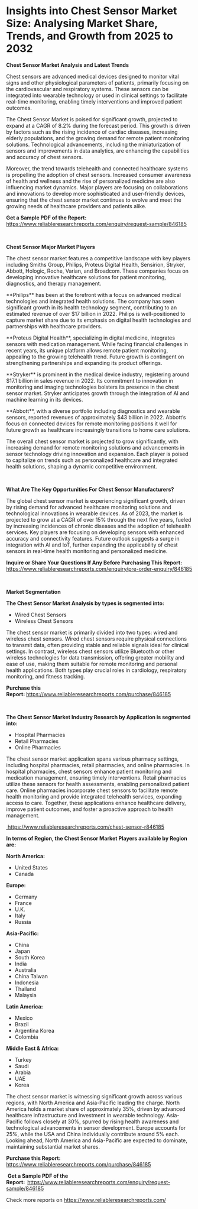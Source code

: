 <p><h1>Insights into Chest Sensor Market Size: Analysing Market Share, Trends, and Growth from 2025 to 2032</h1></p><p><strong>Chest Sensor Market Analysis and Latest Trends</strong></p>
<p><p>Chest sensors are advanced medical devices designed to monitor vital signs and other physiological parameters of patients, primarily focusing on the cardiovascular and respiratory systems. These sensors can be integrated into wearable technology or used in clinical settings to facilitate real-time monitoring, enabling timely interventions and improved patient outcomes.</p><p>The Chest Sensor Market is poised for significant growth, projected to expand at a CAGR of 8.2% during the forecast period. This growth is driven by factors such as the rising incidence of cardiac diseases, increasing elderly populations, and the growing demand for remote patient monitoring solutions. Technological advancements, including the miniaturization of sensors and improvements in data analytics, are enhancing the capabilities and accuracy of chest sensors.</p><p>Moreover, the trend towards telehealth and connected healthcare systems is propelling the adoption of chest sensors. Increased consumer awareness of health and wellness and the rise of personalized medicine are also influencing market dynamics. Major players are focusing on collaborations and innovations to develop more sophisticated and user-friendly devices, ensuring that the chest sensor market continues to evolve and meet the growing needs of healthcare providers and patients alike.</p></p>
<p><strong>Get a Sample PDF of the Report:&nbsp;</strong> <a href="https://www.reliableresearchreports.com/enquiry/request-sample/846185?utm_campaign=3016&utm_medium=2&utm_source=Github&utm_content=ia&utm_term=04032025&utm_id=chest-sensor">https://www.reliableresearchreports.com/enquiry/request-sample/846185</a></p>
<p>&nbsp;</p>
<p><strong>Chest Sensor Major Market Players</strong></p>
<p><p>The chest sensor market features a competitive landscape with key players including Smiths Group, Philips, Proteus Digital Health, Sensirion, Stryker, Abbott, Hologic, Roche, Varian, and Broadcom. These companies focus on developing innovative healthcare solutions for patient monitoring, diagnostics, and therapy management.</p><p>**Philips** has been at the forefront with a focus on advanced medical technologies and integrated health solutions. The company has seen significant growth in its health technology segment, contributing to an estimated revenue of over $17 billion in 2022. Philips is well-positioned to capture market share due to its emphasis on digital health technologies and partnerships with healthcare providers.</p><p>**Proteus Digital Health**, specializing in digital medicine, integrates sensors with medication management. While facing financial challenges in recent years, its unique platform allows remote patient monitoring, appealing to the growing telehealth trend. Future growth is contingent on strengthening partnerships and expanding its product offerings.</p><p>**Stryker** is prominent in the medical device industry, registering around $17.1 billion in sales revenue in 2022. Its commitment to innovation in monitoring and imaging technologies bolsters its presence in the chest sensor market. Stryker anticipates growth through the integration of AI and machine learning in its devices.</p><p>**Abbott**, with a diverse portfolio including diagnostics and wearable sensors, reported revenues of approximately $43 billion in 2022. Abbott’s focus on connected devices for remote monitoring positions it well for future growth as healthcare increasingly transitions to home care solutions.</p><p>The overall chest sensor market is projected to grow significantly, with increasing demand for remote monitoring solutions and advancements in sensor technology driving innovation and expansion. Each player is poised to capitalize on trends such as personalized healthcare and integrated health solutions, shaping a dynamic competitive environment.</p></p>
<p>&nbsp;</p>
<p><strong>What Are The Key Opportunities For Chest Sensor Manufacturers?</strong></p>
<p><p>The global chest sensor market is experiencing significant growth, driven by rising demand for advanced healthcare monitoring solutions and technological innovations in wearable devices. As of 2023, the market is projected to grow at a CAGR of over 15% through the next five years, fueled by increasing incidences of chronic diseases and the adoption of telehealth services. Key players are focusing on developing sensors with enhanced accuracy and connectivity features. Future outlook suggests a surge in integration with AI and IoT, further expanding the applicability of chest sensors in real-time health monitoring and personalized medicine.</p></p>
<p><strong>Inquire or Share Your Questions If Any Before Purchasing This Report:</strong> <a href="https://www.reliableresearchreports.com/enquiry/pre-order-enquiry/846185?utm_campaign=3016&utm_medium=2&utm_source=Github&utm_content=ia&utm_term=04032025&utm_id=chest-sensor">https://www.reliableresearchreports.com/enquiry/pre-order-enquiry/846185</a></p>
<p>&nbsp;</p>
<p><strong>Market Segmentation</strong></p>
<p><strong>The Chest Sensor Market Analysis by types is segmented into:</strong></p>
<p><ul><li>Wired Chest Sensors</li><li>Wireless Chest Sensors</li></ul></p>
<p><p>The chest sensor market is primarily divided into two types: wired and wireless chest sensors. Wired chest sensors require physical connections to transmit data, often providing stable and reliable signals ideal for clinical settings. In contrast, wireless chest sensors utilize Bluetooth or other wireless technologies for data transmission, offering greater mobility and ease of use, making them suitable for remote monitoring and personal health applications. Both types play crucial roles in cardiology, respiratory monitoring, and fitness tracking.</p></p>
<p><strong>Purchase this Report:&nbsp;</strong><a href="https://www.reliableresearchreports.com/purchase/846185?utm_campaign=3016&utm_medium=2&utm_source=Github&utm_content=ia&utm_term=04032025&utm_id=chest-sensor">https://www.reliableresearchreports.com/purchase/846185</a></p>
<p>&nbsp;</p>
<p><strong>The Chest Sensor Market Industry Research by Application is segmented into:</strong></p>
<p><ul><li>Hospital Pharmacies</li><li>Retail Pharmacies</li><li>Online Pharmacies</li></ul></p>
<p><p>The chest sensor market application spans various pharmacy settings, including hospital pharmacies, retail pharmacies, and online pharmacies. In hospital pharmacies, chest sensors enhance patient monitoring and medication management, ensuring timely interventions. Retail pharmacies utilize these sensors for health assessments, enabling personalized patient care. Online pharmacies incorporate chest sensors to facilitate remote health monitoring and provide integrated telehealth services, expanding access to care. Together, these applications enhance healthcare delivery, improve patient outcomes, and foster a proactive approach to health management.</p></p>
<p><a href="https://www.reliableresearchreports.com/chest-sensor-r846185?utm_campaign=3016&utm_medium=2&utm_source=Github&utm_content=ia&utm_term=04032025&utm_id=chest-sensor">&nbsp;https://www.reliableresearchreports.com/chest-sensor-r846185</a></p>
<p><strong>In terms of Region, the Chest Sensor Market Players available by Region are:</strong></p>
<p>
    <p> <strong> North America: </strong>
        <ul>
            <li>United States</li>
            <li>Canada</li>
        </ul>
        </p> 
    <p> <strong> Europe: </strong>
        <ul>
            <li>Germany</li>
            <li>France</li>
            <li>U.K.</li>
            <li>Italy</li>
            <li>Russia</li>
        </ul>
        </p> 
    <p> <strong> Asia-Pacific: </strong>
        <ul>
            <li>China</li>
            <li>Japan</li>
            <li>South Korea</li>
            <li>India</li>
            <li>Australia</li>
            <li>China Taiwan</li>
            <li>Indonesia</li>
            <li>Thailand</li>
            <li>Malaysia</li>
        </ul>
        </p> 
    <p> <strong> Latin America: </strong>
        <ul>
            <li>Mexico</li>
            <li>Brazil</li>
            <li>Argentina Korea</li>
            <li>Colombia</li>
        </ul>
        </p> 
    <p> <strong> Middle East & Africa: </strong>
        <ul>
            <li>Turkey</li>
            <li>Saudi</li>
            <li>Arabia</li>
            <li>UAE</li>
            <li>Korea</li>
        </ul>
    </p>
    </p>
<p><p>The chest sensor market is witnessing significant growth across various regions, with North America and Asia-Pacific leading the charge. North America holds a market share of approximately 35%, driven by advanced healthcare infrastructure and investment in wearable technology. Asia-Pacific follows closely at 30%, spurred by rising health awareness and technological advancements in sensor development. Europe accounts for 25%, while the USA and China individually contribute around 5% each. Looking ahead, North America and Asia-Pacific are expected to dominate, maintaining substantial market shares.</p></p>
<p><strong>Purchase this Report: </strong><a href="https://www.reliableresearchreports.com/purchase/846185?utm_campaign=3016&utm_medium=2&utm_source=Github&utm_content=ia&utm_term=04032025&utm_id=chest-sensor">https://www.reliableresearchreports.com/purchase/846185</a></p>
<p>&nbsp;<strong>Get a Sample PDF of the Report:&nbsp;&nbsp;</strong><a href="https://www.reliableresearchreports.com/enquiry/request-sample/846185?utm_campaign=3016&utm_medium=2&utm_source=Github&utm_content=ia&utm_term=04032025&utm_id=chest-sensor">https://www.reliableresearchreports.com/enquiry/request-sample/846185</a></p>
<p><strong></strong></p>
<p>Check more reports on <a href="https://www.reliableresearchreports.com/?utm_campaign=3016&utm_medium=2&utm_source=Github&utm_content=ia&utm_term=04032025&utm_id=chest-sensor">https://www.reliableresearchreports.com/</a></p>
